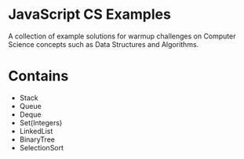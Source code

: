 # JavaScript CS Examples
A collection of example solutions for warmup challenges on Computer Science concepts such as Data Structures and Algorithms.

# Contains
- Stack
- Queue
- Deque
- Set(Integers)
- LinkedList
- BinaryTree
- SelectionSort
